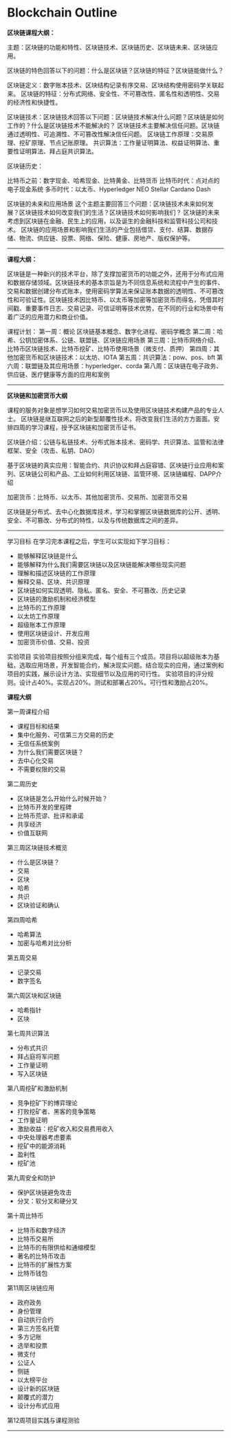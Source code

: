 # Blockchain Outline

**区块链课程大纲：**

主题：区块链的功能和特性、区块链技术、区块链历史、区块链未来、区块链应用。

区块链的特色回答以下的问题：什么是区块链？区块链的特征？区块链能做什么？

区块链定义：数字账本技术、区块结构记录有序交易、区块结构使用密码学关联起来。
区块链的特征：分布式网络、安全性、不可篡改性、匿名性和透明性、交易的经济性和快捷性。

区块链技术：区块链技术回答以下问题：区块链技术解决什么问题？区块链是如何工作的？什么是区块链技术不能解决的？
区块链技术主要解决信任问题。区块链通过透明性、可追溯性、不可篡改性解决信任问题。
区块链工作原理：交易原理、挖矿原理、节点记账原理。
共识算法：工作量证明算法、权益证明算法、重要性证明算法、拜占庭共识算法。

区块链历史：

比特币之前：数字现金、哈希现金、比特黄金、比特货币
比特币时代：点对点的电子现金系统
多币时代：以太币、Hyperledger NEO Stellar Cardano Dash

区块链的未来和应用场景
这个主题主要回答三个问题：区块链技术未来如何发展？区块链技术如何改变我们的生活？区块链技术如何影响我们？
区块链的未来考虑到区块链在金融、民生上的应用，以及诞生的金融科技和监管科技公司和技术。
区块链的应用场景和影响我们生活的产业包括借贷、支付、结算、数据存储、物流、供应链、投票、网络、保险、健康、房地产、版权保护等。

***

**课程大纲：**

区块链是一种新兴的技术平台，除了支撑加密货币的功能之外，还用于分布式应用和数据存储领域。区块链技术的基本宗旨是为不同信息系统和流程中产生的事件、交易和数据创建分布式账本，使用密码学算法来保证账本数据的透明性、不可篡改性和可验证性。区块链技术因比特币、以太币等加密等加密货币而得名，凭借其时间戳、重要事件日志、交易记录、可信证明等技术优势，在不同的行业和场景中有着广泛的应用潜力和商业价值。

课程计划：
第一周：概论
区块链基本概念、数字化进程、密码学概念
第二周：哈希、公钥加密体系、公链、联盟链、区块链应用场景
第三周：比特币网络介绍、比特币区块链技术、比特币挖矿、比特币使用场景（微支付、质押）
第四周：其他加密货币和区块链技术：以太坊、IOTA
第五周：共识算法：pow、pos、bft
第六周：联盟链及其应用场景：hyperledger、corda
第八周：区块链在电子政务、供应链、医疗健康等方面的应用和案例

***

**区块链和加密货币大纲**

课程的服务对象是想学习如何交易加密货币以及使用区块链技术构建产品的专业人士。
区块链是继互联网之后的新型颠覆性技术，将改变我们生活的方方面面。安排四周的学习课程，授予区块链和加密货币证书。

区块链介绍：公链与私链技术、分布式账本技术、密码学、共识算法、监管和法律框架、安全（攻击、私钥、DAO）

基于区块链的真实应用：智能合约、共识协议和拜占庭容错、区块链行业应用和案列、区块链公司和产品、工业如何利用区块链、监管环境、区块链编程、DAPP介绍

加密货币：比特币、以太币、其他加密货币、交易所、加密货币交易

区块链是分布式、去中心化数据库技术，学习和掌握区块链数据库的公开、透明、安全、不可篡改、分布式的特性，以及与传统数据库之间的差异。

***

学习目标
在学习完本课程之后，学生可以实现如下学习目标：
- 能够解释区块链是什么
- 能够解释为什么我们需要区块链以及区块链能解决哪些现实问题
- 理解和描述区块链的工作原理
- 解释交易、区块、共识原理
- 区块链如何实现透明、隐私、匿名、安全、不可篡改、历史记录
- 区块链的激励机制和经济模型
- 比特币的工作原理
- 以太坊工作原理
- 超级账本工作原理
- 使用区块链设计、开发应用
- 加密货币价值、交易、投资

实验项目
实验项目按照分组来完成，每个组有三个成员。项目将以超级账本为基础，选取应用场景，开发智能合约，解决现实问题。结合现实的应用，通过案例和项目的实践，展示设计方法、实现细节以及应用的可行性。
实验项目的评分规则。设计占40%。实现占20%。测试和部署占20%。可行性和激励占20%。

**课程大纲**

第一周课程介绍

- 课程目标和结果
- 集中化服务、可信第三方交易的历史
- 无信任系统案例
- 为什么我们需要区块链？
- 去中心化交易
- 不需要权限的交易

第二周历史

- 区块链是怎么开始什么时候开始？
- 比特币开发的里程碑
- 比特币荒谬、批评和承诺
- 共享经济
- 价值互联网

第三周区块链技术概览

- 什么是区块链？
- 交易
- 区块
- 哈希
- 共识
- 区块验证和确认

第四周哈希

- 哈希算法
- 加密与哈希对比分析

第五周交易

- 记录交易
- 数字签名

第六周区块和区块链

- 哈希指针
- 区块 

第七周共识算法

- 分布式共识
- 拜占庭将军问题
- 工作量证明
- 写入区块链

第八周挖矿和激励机制

- 竞争挖矿下的博弈理论
- 打败挖矿者、黑客的竞争策略
- 工作量证明
- 激励收益：挖矿收入和交易费用收入
- 中央处理器考虑要素
- 挖矿中的能源消耗
- 盈利性
- 挖矿池 

第九周安全和防护

- 保护区块链避免攻击
- 分叉：软分叉和硬分叉

第十周比特币

- 比特币和数字经济
- 比特币交易所
- 比特币的有限供给和通缩模型
- 著名的比特币攻击
- 比特币的扩展性方案
- 比特币钱包

第11周区块链应用

- 政府政务
- 身份管理
- 自动执行合约
- 第三方签名托管
- 多方记账
- 选举和投票
- 微支付
- 公证人
- 侧链
- 以太榜平台
- 设计新的区块链
- 颠覆式的潜力
- 设计分布式应用

第12周项目实践与课程测验

***


